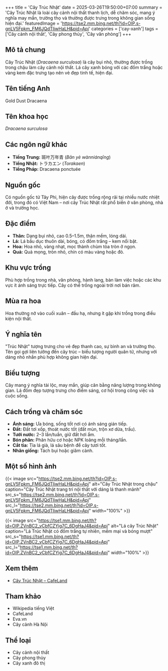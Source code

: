 +++
title = 'Cây Trúc Nhật'
date = 2025-03-26T19:50:00+07:00
summary = 'Cây Trúc Nhật là loài cây cảnh nội thất thanh lịch, dễ chăm sóc, mang ý nghĩa may mắn, trường thọ và thường được trưng trong không gian sống hiện đại.'
featuredImage = 'https://tse2.mm.bing.net/th?id=OIP.s-gnLV5Fpkm_FM6JQdTIiwHaLH&pid=Api'
categories = ['cay-xanh']
tags = ['Cây cảnh nội thất', 'Cây phong thủy', 'Cây văn phòng']
+++

## Mô tả chung

Cây Trúc Nhật (*Dracaena surculosa*) là cây bụi nhỏ, thường được trồng trong chậu làm cây cảnh nội thất. Lá cây xanh bóng với các đốm trắng hoặc vàng kem đặc trưng tạo nên vẻ đẹp tinh tế, hiện đại.

## Tên tiếng Anh

Gold Dust Dracaena

## Tên khoa học

*Dracaena surculosa*

## Các ngôn ngữ khác

- **Tiếng Trung:** 斑叶万年青 (*Bān yè wànniánqīng*)
- **Tiếng Nhật:** トラカエン (*Torakaen*)
- **Tiếng Pháp:** Dracaena ponctuée

## Nguồn gốc

Có nguồn gốc từ Tây Phi, hiện cây được trồng rộng rãi tại nhiều nước nhiệt đới, trong đó có Việt Nam – nơi cây Trúc Nhật rất phổ biến ở văn phòng, nhà ở và trường học.

## Đặc điểm

- **Thân:** Dạng bụi nhỏ, cao 0.5–1.5m, thân mềm, lóng dài.
- **Lá:** Lá bầu dục thuôn dài, bóng, có đốm trắng – kem nổi bật.
- **Hoa:** Hoa nhỏ, vàng nhạt, mọc thành chùm tỏa tròn ở ngọn.
- **Quả:** Quả mọng, tròn nhỏ, chín có màu vàng hoặc đỏ.

## Khu vực trồng

Phù hợp trồng trong nhà, văn phòng, hành lang, bàn làm việc hoặc các khu vực ít ánh sáng trực tiếp. Cây có thể trồng ngoài trời nơi bán râm.

## Mùa ra hoa

Hoa thường nở vào cuối xuân – đầu hạ, nhưng ít gặp khi trồng trong điều kiện nội thất.

## Ý nghĩa tên

"Trúc Nhật" tượng trưng cho vẻ đẹp thanh cao, sự bình an và trường thọ. Tên gọi gợi liên tưởng đến cây trúc – biểu tượng người quân tử, nhưng với dáng nhỏ nhắn phù hợp không gian hiện đại.

## Biểu tượng

Cây mang ý nghĩa tài lộc, may mắn, giúp cân bằng năng lượng trong không gian. Lá đốm đẹp tượng trưng cho điểm sáng, cơ hội trong công việc và cuộc sống.

## Cách trồng và chăm sóc

- **Ánh sáng:** Ưa bóng, sống tốt nơi có ánh sáng gián tiếp.
- **Đất:** Đất tơi xốp, thoát nước tốt (đất mùn, trộn xơ dừa, trấu).
- **Tưới nước:** 2–3 lần/tuần, giữ đất hơi ẩm.
- **Bón phân:** Phân hữu cơ hoặc NPK loãng mỗi tháng/lần.
- **Cắt tỉa:** Tỉa lá già, lá sâu bệnh để cây tươi tốt.
- **Nhân giống:** Tách bụi hoặc giâm cành.

## Một số hình ảnh

{{< image src="https://tse2.mm.bing.net/th?id=OIP.s-gnLV5Fpkm_FM6JQdTIiwHaLH&pid=Api"
           alt="Cây Trúc Nhật trong chậu"
           caption="Cây Trúc Nhật trang trí nội thất với dáng lá thanh mảnh"
           src_s="https://tse2.mm.bing.net/th?id=OIP.s-gnLV5Fpkm_FM6JQdTIiwHaLH&pid=Api"
           src_l="https://tse2.mm.bing.net/th?id=OIP.s-gnLV5Fpkm_FM6JQdTIiwHaLH&pid=Api"
           width="100%" >}}

{{< image src="https://tse1.mm.bing.net/th?id=OIP.ZVnBC2_vCbfCZYig7C_6DgHaJ4&pid=Api"
           alt="Lá cây Trúc Nhật"
           caption="Lá Trúc Nhật có đốm trắng tự nhiên, mềm mại và bóng mượt"
           src_s="https://tse1.mm.bing.net/th?id=OIP.ZVnBC2_vCbfCZYig7C_6DgHaJ4&pid=Api"
           src_l="https://tse1.mm.bing.net/th?id=OIP.ZVnBC2_vCbfCZYig7C_6DgHaJ4&pid=Api"
           width="100%" >}}

## Xem thêm

- [Cây Trúc Nhật – CafeLand](https://cafeland.vn/xu-huong/y-nghia-phong-thuy-cua-cay-truc-nhat-103305.html)

## Tham khảo

- Wikipedia tiếng Việt
- CafeLand
- Eva.vn
- Cây cảnh Hà Nội

## Thể loại

- Cây cảnh nội thất
- Cây phong thủy
- Cây xanh đô thị
